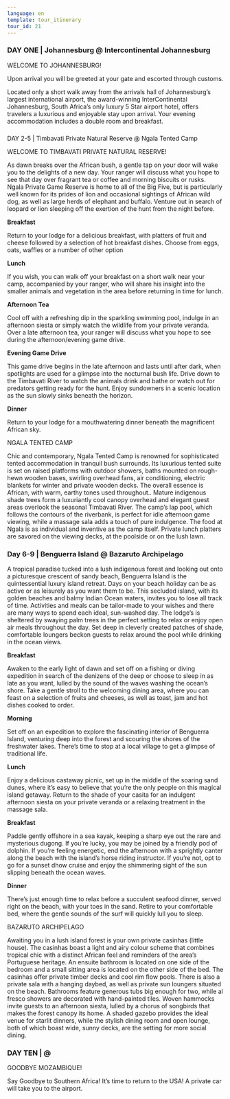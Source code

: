 ```yaml
---
language: en
template: tour_itinerary
tour_id: 21
---
```

### DAY ONE | Johannesburg @ Intercontinental Johannesburg


WELCOME TO JOHANNESBURG!

Upon arrival you will be greeted at your gate and escorted through customs.

Located only a short walk away from the arrivals hall of Johannesburg’s largest international
airport, the award-winning InterContinental Johannesburg, South Africa’s only luxury
5 Star airport hotel, offers travelers a luxurious and enjoyable stay upon arrival.
Your evening accommodation includes a double room and breakfast.

###   
DAY 2­­-5 | Timbavati Private Natural Reserve @ Ngala Tented Camp



WELCOME TO TIMBAVATI PRIVATE NATURAL RESERVE!

As dawn breaks over the African bush, a gentle tap on your door will wake you to
the delights of a new day. Your ranger will discuss what you hope to see that day
over fragrant tea or coffee and morning biscuits or rusks. Ngala Private Game Reserve
is home to all of the Big Five, but is particularly well known for its prides of
lion and occasional sightings of African wild dog, as well as large herds of elephant
and buffalo. Venture out in search of leopard or lion sleeping off the exertion
of the hunt from the night before.

**Breakfast**

Return to your lodge for a delicious breakfast, with platters of fruit and cheese
followed by a selection of hot breakfast dishes. Choose from eggs, oats, waffles
or a number of other option

**Lunch**

If you wish, you can walk off your breakfast on a short walk near your camp, accompanied
by your ranger, who will share his insight into the smaller animals and vegetation
in the area before returning in time for lunch.

**Afternoon Tea**

Cool off with a refreshing dip in the sparkling swimming pool, indulge in an afternoon
siesta or simply watch the wildlife from your private veranda. Over a late afternoon
tea, your ranger will discuss what you hope to see during the afternoon/evening
game drive.

**Evening Game Drive**

This game drive begins in the late afternoon and lasts until after dark, when spotlights
are used for a glimpse into the nocturnal bush life. Drive down to the Timbavati
River to watch the animals drink and bathe or watch out for predators getting ready
for the hunt. Enjoy sundowners in a scenic location as the sun slowly sinks beneath
the horizon.

**Dinner**

Return to your lodge for a mouthwatering dinner beneath the magnificent African sky.

NGALA TENTED CAMP

Chic and contemporary, Ngala Tented Camp is renowned for sophisticated tented accommodation
in tranquil bush surrounds. Its luxurious tented suite is set on raised platforms
with outdoor showers, baths mounted on rough-hewn wooden bases, swirling overhead
fans, air conditioning, electric blankets for winter and private wooden decks. The
overall essence is African, with warm, earthy tones used throughout.. Mature indigenous
shade trees form a luxuriantly cool canopy overhead and elegant guest areas overlook
the seasonal Timbavati River. The camp’s lap pool, which follows the contours of
the riverbank, is perfect for idle afternoon game viewing, while a massage sala
adds a touch of pure indulgence. The food at Ngala is as individual and inventive
as the camp itself. Private lunch platters are savored on the viewing decks, at
the poolside or on the lush lawn.

### Day 6-9 | Benguerra Island @ Bazaruto Archipelago


A tropical paradise tucked into a lush indigenous forest and looking out onto a picturesque
crescent of sandy beach, Benguerra Island is the quintessential luxury island retreat.
Days on your beach holiday can be as active or as leisurely as you want them to
be. This secluded island, with its golden beaches and balmy Indian Ocean waters,
invites you to lose all track of time. Activities and meals can be tailor-made to
your wishes and there are many ways to spend each ideal, sun-washed day. The lodge’s
is sheltered by swaying palm trees in the perfect setting to relax or enjoy open
air meals throughout the day. Set deep in cleverly created patches of shade, comfortable
loungers beckon guests to relax around the pool while drinking in the ocean views.


**Breakfast**

Awaken to the early light of dawn and set off on a fishing or diving expedition in
search of the denizens of the deep or choose to sleep in as late as you want, lulled
by the sound of the waves washing the ocean’s shore. Take a gentle stroll to the
welcoming dining area, where you can feast on a selection of fruits and cheeses,
as well as toast, jam and hot dishes cooked to order.

**Morning**

Set off on an expedition to explore the fascinating interior of Benguerra Island,
venturing deep into the forest and scouring the shores of the freshwater lakes.
There’s time to stop at a local village to get a glimpse of traditional life.

**Lunch**

Enjoy a delicious castaway picnic, set up in the middle of the soaring sand dunes,
where it’s easy to believe that you’re the only people on this magical island getaway.
Return to the shade of your casita for an indulgent afternoon siesta on your private
veranda or a relaxing treatment in the massage sala.

**Breakfast**

Paddle gently offshore in a sea kayak, keeping a sharp eye out the rare and mysterious
dugong. If you’re lucky, you may be joined by a friendly pod of dolphin. If you’re
feeling energetic, end the afternoon with a sprightly canter along the beach with
the island’s horse riding instructor. If you’re not, opt to go for a sunset dhow
cruise and enjoy the shimmering sight of the sun slipping beneath the ocean waves.

**Dinner**

There’s just enough time to relax before a succulent seafood dinner, served right
on the beach, with your toes in the sand. Retire to your comfortable bed, where
the gentle sounds of the surf will quickly lull you to sleep.

BAZARUTO ARCHIPELAGO

Awaiting you in a lush island forest is your own private casinhas (little house).
The casinhas boast a light and airy colour scheme that combines tropical chic with
a distinct African feel and reminders of the area’s Portuguese heritage. An ensuite
bathroom is located on one side of the bedroom and a small sitting area is located
on the other side of the bed. The casinhas offer private timber decks and cool rim
flow pools. There is also a private sala with a hanging daybed, as well as private
sun loungers situated on the beach. Bathrooms feature generous tubs big enough for
two, while al fresco showers are decorated with hand-painted tiles. Woven hammocks
invite guests to an afternoon siesta, lulled by a chorus of songbirds that makes
the forest canopy its home. A shaded gazebo provides the ideal venue for starlit
dinners, while the stylish dining room and open lounge, both of which boast wide,
sunny decks, are the setting for more social dining.

### DAY TEN | @ 


GOODBYE MOZAMBIQUE!

Say Goodbye to Southern Africa! It’s time to return to the USA! A private car will
take you to the airport.